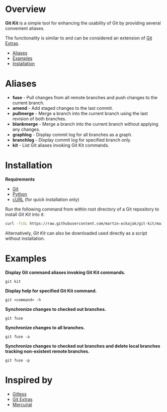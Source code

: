 # Overview

**Git Kit** is a simple tool for enhancing the usability of Git by providing several convenient aliases.

The functionality is similar to and can be considered an extension of [Git Extras](https://github.com/tj/git-extras).

- [Aliases](#aliases)
- [Examples](#examples)
- [Installation](#installation)


# Aliases

- **fuse** - Pull changes from all remote branches and push changes to the current branch.
- **amend** - Add staged changes to the last commit.
- **pullmerge** - Merge a branch into the current branch using the last revision of both branches.
- **blankmerge** - Merge a branch into the current branch without applying any changes.
- **graphlog** - Display commit log for all branches as a graph.
- **branchlog** - Display commit log for specified branch only.
- **kit** - List Git aliases invoking Git Kit commands.


# Installation

**Requirements**

- [Git](https://git-scm.com/)
- [Python](https://www.python.org/)
- [cURL](https://curl.se/) (for quick installation only)

Run the following command from within root directory of a Git repository to install *Git Kit* into it:
```bash
curl -fsSL https://raw.githubusercontent.com/martin-ockajak/git-kit/main/git-kit | python - install .
```

Alternatively, *Git Kit* can also be downloaded used directly as a script without installation.


# Examples

**Display Git command aliases invoking Git Kit commands.**
```
git kit
```

**Display help for specified Git Kit command.**
```
git <command> -h
```

**Synchronize changes to checked out branches.**
```
git fuse
```

**Synchronize changes to all branches.**
```
git fuse -a
```

**Synchronize changes to checked out branches and delete local branches tracking non-existent remote branches.**
```
git fuse -p
```

# Inspired by

- [Gitless](https://gitless.com/)
- [Git Extras](https://github.com/tj/git-extras)
- [Mercurial](https://www.mercurial-scm.org)

